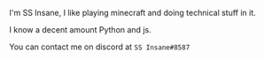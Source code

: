 I'm SS Insane, I like playing minecraft and doing technical stuff in it. 

I know a decent amount Python and js.

You can contact me on discord at `SS Insane#8587`
